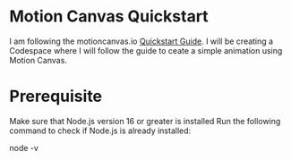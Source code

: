 # Motion Canvas Quickstart

I am following the motioncanvas.io [Quickstart Guide](https://motioncanvas.io/docs/quickstart).
I will be creating a Codespace where I will follow the guide to ceate a simple animation using Motion Canvas.

# Prerequisite
Make sure that Node.js version 16 or greater is installed
Run the following command to check if Node.js is already installed:

node -v
